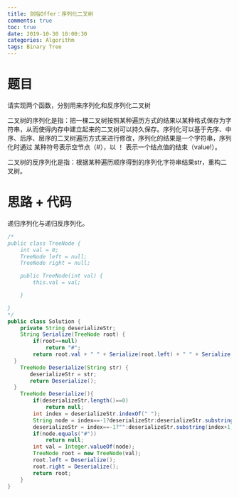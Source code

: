 ```yaml
---
title: 剑指Offer：序列化二叉树
comments: true
toc: true
date: 2019-10-30 10:00:30
categories: Algorithm
tags: Binary Tree
---
```


# 题目

请实现两个函数，分别用来序列化和反序列化二叉树

二叉树的序列化是指：把一棵二叉树按照某种遍历方式的结果以某种格式保存为字符串，从而使得内存中建立起来的二叉树可以持久保存。序列化可以基于先序、中序、后序、层序的二叉树遍历方式来进行修改，序列化的结果是一个字符串，序列化时通过 某种符号表示空节点（#），以 ！ 表示一个结点值的结束（value!）。

二叉树的反序列化是指：根据某种遍历顺序得到的序列化字符串结果str，重构二叉树。

# 思路 + 代码

递归序列化与递归反序列化。

```java
/*
public class TreeNode {
    int val = 0;
    TreeNode left = null;
    TreeNode right = null;

    public TreeNode(int val) {
        this.val = val;

    }

}
*/
public class Solution {
    private String deserializeStr;
    String Serialize(TreeNode root) {
        if(root==null)
            return "#";
        return root.val + " " + Serialize(root.left) + " " + Serialize(root.right);
  }
    TreeNode Deserialize(String str) {
       deserializeStr = str;
       return Deserialize();
  }
    TreeNode Deserialize(){
        if(deserializeStr.length()==0)
            return null;
        int index = deserializeStr.indexOf(" ");
        String node = index==-1?deserializeStr:deserializeStr.substring(0, index);
        deserializeStr = index==-1?"":deserializeStr.substring(index+1);
        if(node.equals("#"))
            return null;
        int val = Integer.valueOf(node);
        TreeNode root = new TreeNode(val);
        root.left = Deserialize();
        root.right = Deserialize();
        return root;
    }
}
```
